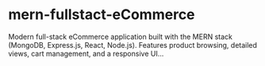 # mern-fullstact-eCommerce
Modern full-stack eCommerce application built with the MERN stack (MongoDB, Express.js, React, Node.js). Features product browsing, detailed views, cart management, and a responsive UI...
